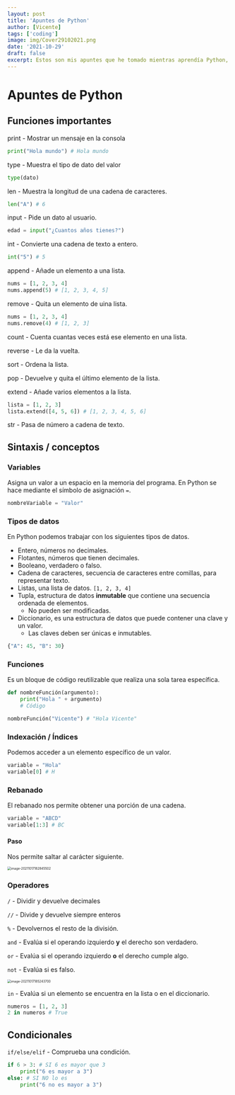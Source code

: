 ```yaml
---
layout: post
title: 'Apuntes de Python'
author: [Vicente]
tags: ['coding']
image: img/Cover29102021.png
date: '2021-10-29'
draft: false
excerpt: Estos son mis apuntes que he tomado mientras aprendía Python, lo he hecho lo más ordenado posible para que mi yo del futuro o cualquiera pueda entenderlo.
---
```


# Apuntes de Python

## Funciones importantes

print - Mostrar un mensaje en la consola

```python
print("Hola mundo") # Hola mundo
```

type - Muestra el tipo de dato del valor

```python
type(dato)
```

len - Muestra la longitud de una cadena de caracteres.

```python
len("A") # 6
```

input - Pide un dato al usuario.

```python
edad = input("¿Cuantos años tienes?")
```

int - Convierte una cadena de texto a entero.

```python
int("5") # 5
```

append - Añade un elemento a una lista.

```python
nums = [1, 2, 3, 4]
nums.append(5) # [1, 2, 3, 4, 5]
```

remove  - Quita un elemento de uina lista.

```python
nums = [1, 2, 3, 4]
nums.remove(4) # [1, 2, 3] 
```

count - Cuenta cuantas veces está ese elemento en una lista.

reverse - Le da la vuelta.

sort - Ordena la lista.

pop - Devuelve y quita el último elemento de la lista.

extend - Añade varios elementos a la lista.

```python
lista = [1, 2, 3]
lista.extend([4, 5, 6]) # [1, 2, 3, 4, 5, 6]
```

str - Pasa de número a cadena de texto.

## Sintaxis / conceptos

### Variables

Asigna un valor a un espacio en la memoria del programa. En Python se hace mediante el símbolo de asignación `=`.

```python
nombreVariable = "Valor"
```

### Tipos de datos

En Python podemos trabajar con los siguientes tipos de datos.

* Entero, números no decimales.
* Flotantes, números que tienen decimales.
* Booleano, verdadero o falso.
* Cadena de caracteres, secuencia de caracteres entre comillas, para representar texto.
* Listas, una lista de datos. `[1, 2, 3, 4]`
* Tupla, estructura de datos **inmutable** que contiene una secuencia ordenada de elementos.
    * No pueden ser modificadas.
* Diccionario, es una estructura de datos que puede contener una clave y un valor.
    * Las claves deben ser únicas e inmutables.
```python
{"A": 45, "B": 30}
```

### Funciones

Es un bloque de código reutilizable que realiza una sola tarea específica.

```python
def nombreFunción(argumento):
    print("Hola " + argumento)
    # Código

nombreFunción("Vicente") # "Hola Vicente"
```

### Indexación / Índices

Podemos acceder a un elemento específico de un valor.

```python
variable = "Hola"
variable[0] # H
```

### Rebanado

El rebanado nos permite obtener una porción de una cadena.

```python
variable = "ABCD"
variable[1:3] # BC
```

#### Paso

Nos permite saltar al carácter siguiente.

<img src="C:\Users\vicen\AppData\Roaming\Typora\typora-user-images\image-20211017182845502.png" alt="image-20211017182845502" style="zoom: 50%;" />

### Operadores

`/` - Dividir y devuelve decimales

`//` - Divide y devuelve siempre enteros

`%` - Devolvernos el resto de la división.

`and` - Evalúa si el operando izquierdo **y** el derecho son verdadero.

`or` - Evalúa si el operando izquierdo **o** el derecho cumple algo.

`not` - Evalúa si es falso.

<img src="C:\Users\vicen\AppData\Roaming\Typora\typora-user-images\image-20211017185243700.png" alt="image-20211017185243700" style="zoom:50%;" />

`in` - Evalúa si un elemento se encuentra en la lista o en el diccionario.

```python
numeros = [1, 2, 3]
2 in numeros # True
```

## Condicionales

`if/else/elif` - Comprueba una condición.

```python
if 6 > 3: # SI 6 es mayor que 3
	print("6 es mayor a 3")
else: # SI NO lo es
	print("6 no es mayor a 3")

```
